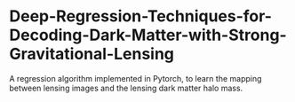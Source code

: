 # Deep-Regression-Techniques-for-Decoding-Dark-Matter-with-Strong-Gravitational-Lensing
A regression algorithm implemented in Pytorch, to learn the mapping between lensing images and the lensing dark matter halo mass.
